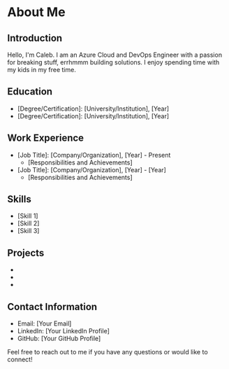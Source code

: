# About Me

## Introduction

Hello, I'm Caleb. I am an Azure Cloud and DevOps Engineer with a passion for breaking stuff, errhmmm building solutions. I enjoy spending time with my kids in my free time.

## Education

- [Degree/Certification]: [University/Institution], [Year]
- [Degree/Certification]: [University/Institution], [Year]

## Work Experience

- [Job Title]: [Company/Organization], [Year] - Present
  - [Responsibilities and Achievements]
- [Job Title]: [Company/Organization], [Year] - [Year]
  - [Responsibilities and Achievements]

## Skills

- [Skill 1]
- [Skill 2]
- [Skill 3]

## Projects

- [Project 1]: [Description/Link]
- [Project 2]: [Description/Link]
- [Project 3]: [Description/Link]

## Contact Information

- Email: [Your Email]
- LinkedIn: [Your LinkedIn Profile]
- GitHub: [Your GitHub Profile]

Feel free to reach out to me if you have any questions or would like to connect!
